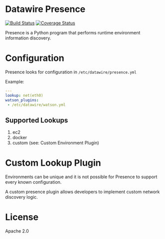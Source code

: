 # Datawire Presence

[![Build Status](https://travis-ci.org/datawire/presence.svg)](https://travis-ci.org/datawire/presence)
[![Coverage Status](https://coveralls.io/repos/datawire/presence/badge.svg?branch=master&service=github)](https://coveralls.io/github/datawire/presence?branch=master)

Presence is a Python program that performs runtime environment information discovery.

# Configuration

Presence looks for configuration in `/etc/datawire/presence.yml`

Example:
```yaml
---
lookup: net(eth0)
watson_plugins:
 - /etc/datawire/watson.yml
```

## Supported Lookups

1. ec2
2. docker
3. custom (see: Custom Environment Plugin)

# Custom Lookup Plugin

Environments can be unique and it is not possible for Presence to support every known configuration. 


A custom presence plugin allows developers to implement custom network discovery logic.

# License

Apache 2.0
